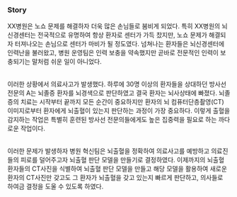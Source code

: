 ### Story

XX병원은 노쇼 문제를 해결하자 더욱 많은 손님들로 붐비게 되었다. 특히 XX병원의 뇌신경센터는 전국적으로 유명하여 항상 환자로 센터가 가득 찼지만, 노쇼 문제가 해결되자 터져나오는 손님으로 센터가 마비가 될 정도였다. 넘쳐나는 환자들은 뇌신경센터에 인력난을 불러왔고, 병원 운영팀은 인력 보충을 약속했지만 곧바로 전문적인 인력이 보충되기는 말처럼 쉬운 일이 아니었다.<br><br>

이러한 상황에서 의료사고가 발생했다. 하루에 30명 이상의 환자들을 상대하던 방사선 전문의 A는 뇌졸증 환자를 뇌경색으로 판단하였고 결국 환자는 뇌사상태에 빠졌다. 뇌졸증의 치료는 시작부터 끝까지 모든 순간이 중요하지만 환자의 뇌 컴퓨터단층촬영(CT) 이미지로부터 환자에게 뇌출혈이 있는지 판단하는 과정이 가장 중요하다. 이렇게 출혈을 감지하는 작업은 특별히 훈련된 방사선 전문의들에게도 높은 집중력을 필요로 하는 까다로운 작업이다.<br><br>

이러한 문제가 발생하자 병원 혁신팀은 뇌출혈을 정확하여 의료사고를 예방하고 의료진들의 피로를 덜어주고자 뇌출혈 판단 모델을 만들기로 결정하였다. 이제까지의 뇌출혈 환자들의 CT사진을 식별하여 뇌출혈 판단 모델을 만들고 해당 모델을 활용하여 새로운 환자의 CT사진만 갖고도 그 환자가 뇌출혈을 갖고 있는지 빠르게 판단하고, 의사들로 하여금 결정을 도울 수 있도록 하였다.<br><br>